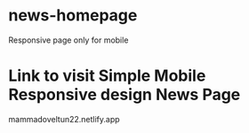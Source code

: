 # news-homepage
Responsive page only for mobile

# Link to visit Simple Mobile Responsive design News Page

mammadoveltun22.netlify.app
